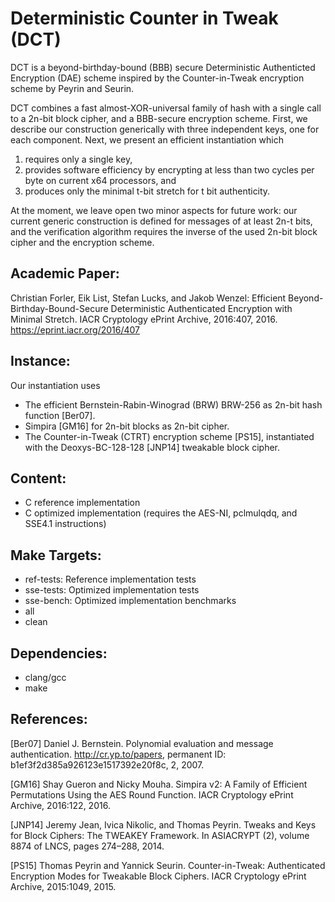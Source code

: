 # Deterministic Counter in Tweak (DCT)

DCT is a beyond-birthday-bound (BBB) secure Deterministic Authenticted
Encryption (DAE) scheme inspired by the Counter-in-Tweak encryption scheme by
Peyrin and Seurin.

DCT combines a fast almost-XOR-universal family of hash with a single call to a
2n-bit block cipher, and a BBB-secure encryption scheme. First, we describe our
construction generically with three independent keys, one for each component.
Next, we present an efficient instantiation which 
1. requires only a single key, 
2. provides software efficiency by encrypting at less than two cycles per
byte on current x64 processors, and 
3. produces only the minimal t-bit stretch for t bit authenticity. 

At the moment, we leave open two minor aspects for future work: our current
generic construction is defined for messages of at least 2n-t bits, and the
verification algorithm requires the inverse of the used 2n-bit block cipher and
the encryption scheme.

## Academic Paper: 
Christian Forler, Eik List, Stefan Lucks, and Jakob Wenzel: Efficient Beyond-
Birthday-Bound-Secure Deterministic Authenticated Encryption with Minimal
Stretch. IACR Cryptology ePrint Archive, 2016:407, 2016.
https://eprint.iacr.org/2016/407

## Instance:
Our instantiation uses
- The efficient Bernstein-Rabin-Winograd (BRW) BRW-256 as 2n-bit hash function
  [Ber07].
- Simpira [GM16] for 2n-bit blocks as 2n-bit cipher.
- The Counter-in-Tweak (CTRT) encryption scheme [PS15], instantiated with the
  Deoxys-BC-128-128 [JNP14] tweakable block cipher.

## Content:
- C reference implementation
- C optimized implementation (requires the AES-NI, pclmulqdq, and SSE4.1
  instructions)

## Make Targets:
- ref-tests: Reference implementation tests
- sse-tests: Optimized implementation tests
- sse-bench: Optimized implementation benchmarks
- all
- clean

## Dependencies:
- clang/gcc
- make

## References:
[Ber07] Daniel J. Bernstein. Polynomial evaluation and message authentication.
        http://cr.yp.to/papers, permanent ID: b1ef3f2d385a926123e1517392e20f8c, 
        2, 2007.

[GM16]  Shay Gueron and Nicky Mouha. Simpira v2: A Family of Efficient 
        Permutations Using the AES Round Function. IACR Cryptology ePrint 
        Archive, 2016:122, 2016.

[JNP14] Jeremy Jean, Ivica Nikolic, and Thomas Peyrin. Tweaks and Keys for Block
        Ciphers: The TWEAKEY Framework. In ASIACRYPT (2), volume 8874 of LNCS,
        pages 274–288, 2014.

[PS15]  Thomas Peyrin and Yannick Seurin. Counter-in-Tweak: Authenticated 
        Encryption Modes for Tweakable Block Ciphers. IACR Cryptology ePrint 
        Archive, 2015:1049, 2015.

